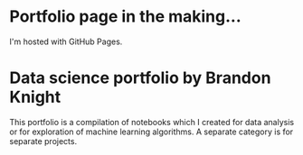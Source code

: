 <!DOCTYPE html>
<html>
<body>
<h1>Portfolio page in the making...</h1>
<p>I'm hosted with GitHub Pages.</p>
</body>
</html>

<h1>Data science portfolio by Brandon Knight</h1>

<p>This portfolio is a compilation of notebooks which I created for data analysis or for exploration of machine learning algorithms. A separate category is for separate projects.</p>
